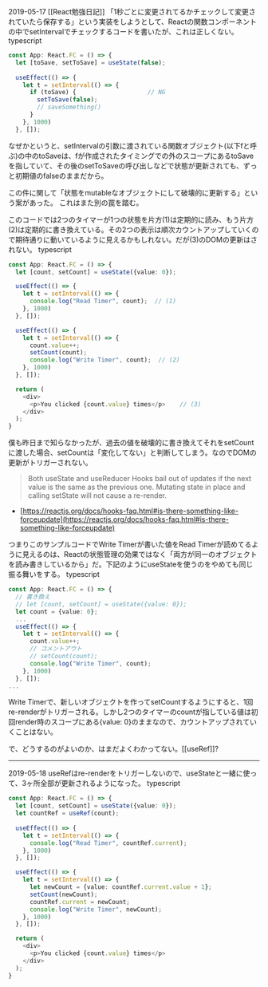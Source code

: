 
2019-05-17 [[React勉強日記]]
「1秒ごとに変更されてるかチェックして変更されていたら保存する」という実装をしようとして、Reactの関数コンポーネントの中でsetIntervalでチェックするコードを書いたが、これは正しくない。
typescript

```typescript
const App: React.FC = () => {
  let [toSave, setToSave] = useState(false);
  
  useEffect(() => {
    let t = setInterval(() => {
      if (toSave) {                    // NG
        setToSave(false);
        // saveSomething()
      }
    }, 1000)
  }, []);
```


なぜかというと、setIntervalの引数に渡されている関数オブジェクト(以下fと呼ぶ)の中のtoSaveは、fが作成されたタイミングでの外のスコープにあるtoSaveを指していて、その後のsetToSaveの呼び出しなどで状態が更新されても、ずっと初期値のfalseのままだから。

この件に関して「状態をmutableなオブジェクトにして破壊的に更新する」という案があった。
これはまた別の罠を踏む。

このコードでは2つのタイマーが1つの状態を片方(1)は定期的に読み、もう片方(2)は定期的に書き換えている。その2つの表示は順次カウントアップしていくので期待通りに動いているように見えるかもしれない。だが(3)のDOMの更新はされない。
typescript

```typescript
const App: React.FC = () => {
  let [count, setCount] = useState({value: 0});

  useEffect(() => {
    let t = setInterval(() => {
      console.log("Read Timer", count);  // (1)
    }, 1000)
  }, []);

  useEffect(() => {
    let t = setInterval(() => {
      count.value++;
      setCount(count);
      console.log("Write Timer", count);  // (2)
    }, 1000)
  }, []);

  return (
    <div>
      <p>You clicked {count.value} times</p>    // (3)
    </div>
  );
}
```

僕も昨日まで知らなかったが、過去の値を破壊的に書き換えてそれをsetCountに渡した場合、setCountは「変化してない」と判断してしまう。なのでDOMの更新がトリガーされない。

> Both useState and useReducer Hooks bail out of updates if the next value is the same as the previous one. Mutating state in place and calling setState will not cause a re-render.
- [https://reactjs.org/docs/hooks-faq.html#is-there-something-like-forceupdate](https://reactjs.org/docs/hooks-faq.html#is-there-something-like-forceupdate)

つまりこのサンプルコードでWrite Timerが書いた値をRead Timerが読めてるように見えるのは、Reactの状態管理の効果ではなく「両方が同一のオブジェクトを読み書きしているから」だ。下記のようにuseStateを使うのをやめても同じ振る舞いをする。
typescript

```typescript
const App: React.FC = () => {
  // 書き換え
  // let [count, setCount] = useState({value: 0});
  let count = {value: 0};
  ...
  useEffect(() => {
    let t = setInterval(() => {
      count.value++;
      // コメントアウト
      // setCount(count);
      console.log("Write Timer", count);
    }, 1000)
  }, []);
...
```


Write Timerで、新しいオブジェクトを作ってsetCountするようにすると、1回re-renderがトリガーされる。しかし2つのタイマーのcountが指している値は初回render時のスコープにある{value: 0}のままなので、カウントアップされていくことはない。

で、どうするのがよいのか、はまだよくわかってない。[[useRef]]?

----
2019-05-18
useRefはre-renderをトリガーしないので、useStateと一緒に使って、3ヶ所全部が更新されるようになった。
typescript

```typescript
const App: React.FC = () => {
  let [count, setCount] = useState({value: 0});
  let countRef = useRef(count);
  
  useEffect(() => {
    let t = setInterval(() => {
      console.log("Read Timer", countRef.current);
    }, 1000)
  }, []);

  useEffect(() => {
    let t = setInterval(() => {
      let newCount = {value: countRef.current.value + 1};
      setCount(newCount);
      countRef.current = newCount;
      console.log("Write Timer", newCount);
    }, 1000)
  }, []);

  return (
    <div>
      <p>You clicked {count.value} times</p>
    </div>
  );
}
```


